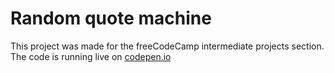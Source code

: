 # Random quote machine

This project was made for the freeCodeCamp intermediate projects section.
The code is running live on [codepen.io](https://codepen.io/ciobaca190/full/NMbLwZ)